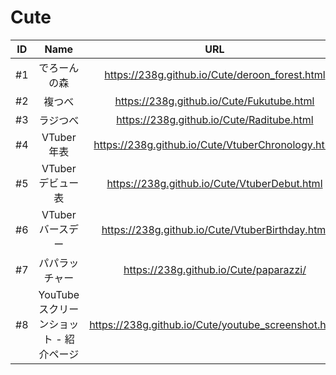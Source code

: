 # Cute

|ID|Name|URL|Release|
|:---:|:---:|:---:|:---:|
|#1|でろーんの森|https://238g.github.io/Cute/deroon_forest.html|2018/3/19|
|#2|複つべ|https://238g.github.io/Cute/Fukutube.html|2018/5/23|
|#3|ラジつべ|https://238g.github.io/Cute/Raditube.html|2018/5/23|
|#4|VTuber年表|https://238g.github.io/Cute/VtuberChronology.html|2018/6/27|
|#5|VTuberデビュー表|https://238g.github.io/Cute/VtuberDebut.html|2018/7/8|
|#6|VTuberバースデー|https://238g.github.io/Cute/VtuberBirthday.html|2018/7/8|
|#7|パパラッチャー|https://238g.github.io/Cute/paparazzi/|2018/09/25|
|#8|YouTubeスクリーンショット - 紹介ページ|https://238g.github.io/Cute/youtube_screenshot.html|2018/12/27|
